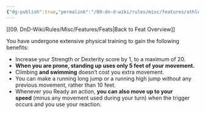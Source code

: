 ```yaml
---
{"dg-publish":true,"permalink":"/09-dn-d-wiki/rules/misc/features/athlete/","tags":["feat"]}
---
```


[[09. DnD-Wiki/Rules/Misc/Features/Feats\|Back to Feat Overview]]

You have undergone extensive physical training to gain the following benefits:

- Increase your Strength or Dexterity score by 1, to a maximum of 20.
- **When you are prone, standing up uses only 5 feet of your movement.**
- Climbing **and swimming** doesn’t cost you extra movement.
- You can make a running long jump or a running high jump without any previous movement, rather than 10 feet.
- Whenever you Ready an action, **you can also move up to your speed** (minus any movement used during your turn) when the trigger occurs and you use your reaction.